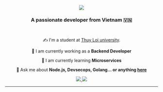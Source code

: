 <h1 align="center">
    <img src="https://readme-typing-svg.herokuapp.com/?font=Righteous&size=35&center=true&vCenter=true&width=500&height=70&duration=4000&lines=Hi+There!+👋;+I'm+Thanh+Quang!;" />
</h1>

<h3 align="center">A passionate developer from Vietnam 🇻🇳</h3>

<br/>

<div align="center">

 
✍ I'm a student at [Thuy Loi university](https://tlus.edu.vn/).

🔭 I am currently working as a **Backend Developer**

🌱 I am currently learning **Microservices**

💬 Ask me about **Node.js, Devsecops, Golang... or anything [here](https://www.facebook.com/nguyenthanh.quang.dz)**


 </div>
 
<div align="center"> 
  <a href="mailto:quang0706r@gmail.com">
    <img src="https://img.shields.io/badge/Gmail-333333?style=for-the-badge&logo=gmail&logoColor=red" />
  </a>
  <a href="https://www.linkedin.com/in/quang-nguyen-a15713298/" target="_blank">
    <img src="https://img.shields.io/badge/LinkedIn-0077B5?style=for-the-badge&logo=linkedin&logoColor=white" target="_blank" />
  </a>
</div>

 <hr/>

 
